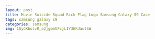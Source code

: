 ```yaml
---
layout: post
title: Movie Suicide Squad Rick Flag Logo Samsung Galaxy S9 Case
tags: samsung galaxy s9
categories: samsung
img: 1SyGKbo5vR_o2jgomUFcjLIY3ERdautSW
---
```


